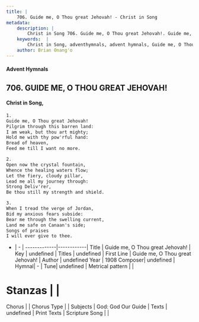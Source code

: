 ```yaml
---
title: |
    706. Guide me, O Thou great Jehovah! - Christ in Song
metadata:
    description: |
        Christ in Song 706. Guide me, O Thou great Jehovah!. Guide me, O Thou great Jehovah! Pilgrim through this barren land: I am weak, but thou art mighty; Hold me with thy pow'rful hand: Bread of heaven, Feed me till I want no more.
    keywords:  |
        Christ in Song, adventhymnals, advent hymnals, Guide me, O Thou great Jehovah!, Guide me, O Thou great Jehovah!. 
    author: Brian Onang'o
---
```


#### Advent Hymnals
## 706. GUIDE ME, O THOU GREAT JEHOVAH!
####  Christ in Song,

```txt
1.
Guide me, O Thou great Jehovah!
Pilgrim through this barren land:
I am weak, but thou art mighty;
Hold me with thy pow'rful hand:
Bread of heaven,
Feed me till I want no more.

2.
Open now the crystal fountain,
Whence the healing waters flow;
Let the fiery, cloudy pillar,
Lead me all my journey through:
Strong Deliv'rer,
Be thou still my strength and shield.

3.
When I tread the verge of Jordan,
Bid my anxious fears subside:
Bear me through the swelling current,
Land me safe on Canaan's side;
Songs of praises
I will ever give to thee.


```

- |   -  |
-------------|------------|
Title | Guide me, O Thou great Jehovah! |
Key | undefined |
Titles | undefined |
First Line | Guide me, O Thou great Jehovah! |
Author | undefined
Year | 1908
Composer| undefined |
Hymnal|  - |
Tune| undefined |
Metrical pattern | |
# Stanzas |  |
Chorus |  |
Chorus Type |  |
Subjects | God: God Our Guide |
Texts | undefined |
Print Texts | 
Scripture Song |  |
    
